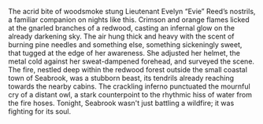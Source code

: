 The acrid bite of woodsmoke stung Lieutenant Evelyn “Evie” Reed’s nostrils, a familiar companion on nights like this.  Crimson and orange flames licked at the gnarled branches of a redwood, casting an infernal glow on the already darkening sky.  The air hung thick and heavy with the scent of burning pine needles and something else, something sickeningly sweet, that tugged at the edge of her awareness.  She adjusted her helmet, the metal cold against her sweat-dampened forehead, and surveyed the scene.  The fire, nestled deep within the redwood forest outside the small coastal town of Seabrook, was a stubborn beast, its tendrils already reaching towards the nearby cabins.  The crackling inferno punctuated the mournful cry of a distant owl, a stark counterpoint to the rhythmic hiss of water from the fire hoses.  Tonight, Seabrook wasn't just battling a wildfire; it was fighting for its soul.
